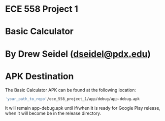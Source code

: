 # ECE 558 Project 1
# Basic Calculator 
# By Drew Seidel (dseidel@pdx.edu) 

# APK Destination 
The Basic Calculator APK can be found at the following location: 
``` sh
'your_path_to_repo'/ece_558_project_1/app/debug/app-debug.apk
```
It will remain app-debug.apk until if/when it is ready for Google Play release, when it will become be in the release directory. 